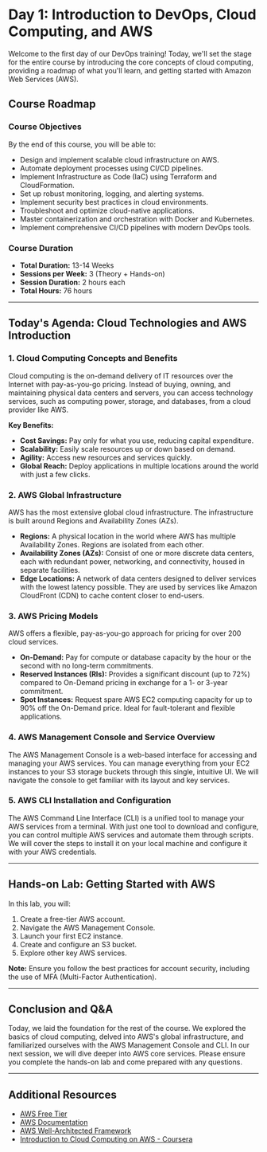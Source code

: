 ﻿# Day 1: Introduction to DevOps, Cloud Computing, and AWS

Welcome to the first day of our DevOps training! Today, we'll set the stage for the entire course by introducing the core concepts of cloud computing, providing a roadmap of what you'll learn, and getting started with Amazon Web Services (AWS).

## Course Roadmap

### Course Objectives
By the end of this course, you will be able to:
- Design and implement scalable cloud infrastructure on AWS.
- Automate deployment processes using CI/CD pipelines.
- Implement Infrastructure as Code (IaC) using Terraform and CloudFormation.
- Set up robust monitoring, logging, and alerting systems.
- Implement security best practices in cloud environments.
- Troubleshoot and optimize cloud-native applications.
- Master containerization and orchestration with Docker and Kubernetes.
- Implement comprehensive CI/CD pipelines with modern DevOps tools.

### Course Duration
- **Total Duration:** 13-14 Weeks
- **Sessions per Week:** 3 (Theory + Hands-on)
- **Session Duration:** 2 hours each
- **Total Hours:** 76 hours

---

## Today's Agenda: Cloud Technologies and AWS Introduction

### 1. Cloud Computing Concepts and Benefits
Cloud computing is the on-demand delivery of IT resources over the Internet with pay-as-you-go pricing. Instead of buying, owning, and maintaining physical data centers and servers, you can access technology services, such as computing power, storage, and databases, from a cloud provider like AWS.

**Key Benefits:**
- **Cost Savings:** Pay only for what you use, reducing capital expenditure.
- **Scalability:** Easily scale resources up or down based on demand.
- **Agility:** Access new resources and services quickly.
- **Global Reach:** Deploy applications in multiple locations around the world with just a few clicks.

### 2. AWS Global Infrastructure
AWS has the most extensive global cloud infrastructure. The infrastructure is built around Regions and Availability Zones (AZs).
- **Regions:** A physical location in the world where AWS has multiple Availability Zones. Regions are isolated from each other.
- **Availability Zones (AZs):** Consist of one or more discrete data centers, each with redundant power, networking, and connectivity, housed in separate facilities.
- **Edge Locations:** A network of data centers designed to deliver services with the lowest latency possible. They are used by services like Amazon CloudFront (CDN) to cache content closer to end-users.

### 3. AWS Pricing Models
AWS offers a flexible, pay-as-you-go approach for pricing for over 200 cloud services.
- **On-Demand:** Pay for compute or database capacity by the hour or the second with no long-term commitments.
- **Reserved Instances (RIs):** Provides a significant discount (up to 72%) compared to On-Demand pricing in exchange for a 1- or 3-year commitment.
- **Spot Instances:** Request spare AWS EC2 computing capacity for up to 90% off the On-Demand price. Ideal for fault-tolerant and flexible applications.

### 4. AWS Management Console and Service Overview
The AWS Management Console is a web-based interface for accessing and managing your AWS services. You can manage everything from your EC2 instances to your S3 storage buckets through this single, intuitive UI. We will navigate the console to get familiar with its layout and key services.

### 5. AWS CLI Installation and Configuration
The AWS Command Line Interface (CLI) is a unified tool to manage your AWS services from a terminal. With just one tool to download and configure, you can control multiple AWS services and automate them through scripts. We will cover the steps to install it on your local machine and configure it with your AWS credentials.

---

## Hands-on Lab: Getting Started with AWS

In this lab, you will:
1. Create a free-tier AWS account.
2. Navigate the AWS Management Console.
3. Launch your first EC2 instance.
4. Create and configure an S3 bucket.
5. Explore other key AWS services.

**Note:** Ensure you follow the best practices for account security, including the use of MFA (Multi-Factor Authentication).

---

## Conclusion and Q&A
Today, we laid the foundation for the rest of the course. We explored the basics of cloud computing, delved into AWS's global infrastructure, and familiarized ourselves with the AWS Management Console and CLI. In our next session, we will dive deeper into AWS core services. Please ensure you complete the hands-on lab and come prepared with any questions.

---

## Additional Resources
- [AWS Free Tier](https://aws.amazon.com/free/)
- [AWS Documentation](https://docs.aws.amazon.com/)
- [AWS Well-Architected Framework](https://aws.amazon.com/architecture/well-architected/)
- [Introduction to Cloud Computing on AWS - Coursera](https://www.coursera.org/learn/aws-cloud-introduction)
